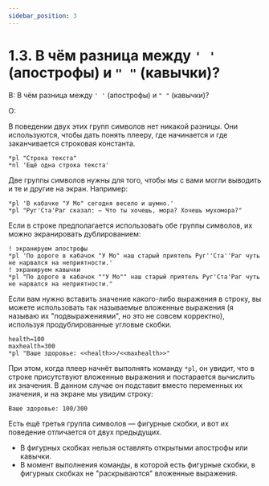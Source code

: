 ```yaml
---
sidebar_position: 3
---
```


# 1.3. В чём разница между `' '` (апострофы) и `" "` (кавычки)?
<!-- [:faq_01_03] -->

В: В чём разница между `' '` (апострофы) и `" "` (кавычки)?

О:

В поведении двух этих групп символов нет никакой разницы. Они используются, чтобы дать понять плееру, где начинается и где заканчивается строковая константа.

```qsp
*pl "Строка текста"
*nl 'Ещё одна строка текста'
```

Две группы символов нужны для того, чтобы мы с вами могли выводить и те и другие на экран. Например:

```qsp
*pl 'В кабачке "У Мо" сегодня весело и шумно.'
*pl "Руг'Ста'Раг сказал: — Что ты хочешь, мора? Хочешь мухомора?"
```

Если в строке предполагается использовать обе группы символов, их можно экранировать дублированием:

```qsp
! экранируем апострофы
*pl 'По дороге в кабачок "У Мо" наш старый приятель Руг''Ста''Раг чуть не нарвался на неприятности.'
! экранируем кавычки
*pl "По дороге в кабачок ""У Мо"" наш старый приятель Руг'Ста'Раг чуть не нарвался на неприятности."
```

Если вам нужно вставить значение какого-либо выражения в строку, вы можете использовать так называемые вложенные выражения (я называю их "подвыражениями", но это не совсем корректно), используя продублированные угловые скобки.

```qsp
health=100
maxhealth=300
*pl "Ваше здоровье: <<health>>/<<maxhealth>>"
```

При этом, когда плеер начнёт выполнять команду `*pl`, он увидит, что в строке присутствуют вложенные выражения и постарается вычислить их значения. В данном случае он подставит вместо переменных их значения, и на экране мы увидим строку:

```
Ваше здоровье: 100/300
```

Есть ещё третья группа символов — фигурные скобки, и вот их поведение отличается от двух предыдущих.

* В фигурных скобках нельзя оставлять открытыми апострофы или кавычки.
* В момент выполнения команды, в которой есть фигурные скобки, в фигурных скобках не "раскрываются" вложенные выражения.
